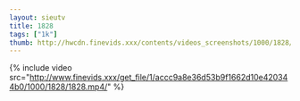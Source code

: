 ```yaml
--- 
layout: sieutv
title: 1828
tags: ["1k"]
thumb: http://hwcdn.finevids.xxx/contents/videos_screenshots/1000/1828/preview.mp4.jpg
---
```

{% include video src="http://www.finevids.xxx/get_file/1/accc9a8e36d53b9f1662d10e420344b0/1000/1828/1828.mp4/" %} 
